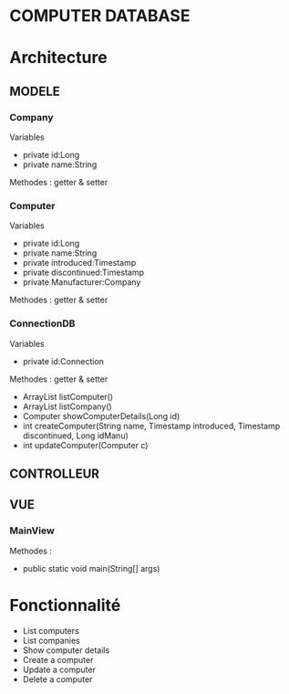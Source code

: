 # COMPUTER DATABASE

# Architecture
## MODELE 
### Company
Variables 
* private id:Long
* private name:String

Methodes : getter & setter

### Computer
Variables 
* private id:Long
* private name:String
* private introduced:Timestamp
* private discontinued:Timestamp
* private Manufacturer:Company

Methodes : getter & setter

### ConnectionDB
Variables 
* private id:Connection

Methodes : getter & setter
* ArrayList<Computer> listComputer()
* ArrayList<Company> listCompany()
* Computer showComputerDetails(Long id)
* int createComputer(String name, Timestamp introduced, Timestamp discontinued, Long idManu)
* int updateComputer(Computer c)

## CONTROLLEUR

## VUE
### MainView

Methodes : 
* public static void main(String[] args)

# Fonctionnalité
* List computers 
* List companies
* Show computer details 
* Create a computer
* Update a computer
* Delete a computer